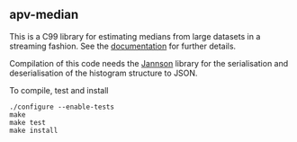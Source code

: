 apv-median
----------

This is a C99 library for estimating medians from large datasets
in a streaming fashion. See the [documentation](doc/README.md) for
further details.

Compilation of this code needs the [Jannson][1] library for the
serialisation and deserialisation of the histogram structure to JSON.

To compile, test and install

    ./configure --enable-tests
    make
    make test
    make install

[1]: http://www.digip.org/jansson/
